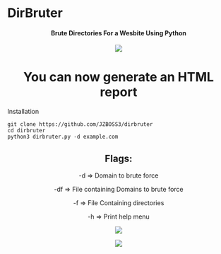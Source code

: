 # DirBruter

<h4 align="center">Brute Directories For a Wesbite Using Python</h4>

<p align="center"> <img src="https://github.com/user-attachments/assets/7d13a2e6-0add-48a9-aada-4d045112e24e"/> </p>

<h1 align="center"><b>You can now generate an HTML report</b></h1

<h2 align="center">Installation</h2>

```
git clone https://github.com/JZBOSS3/dirbruter
cd dirbruter
python3 dirbruter.py -d example.com
```

<h2 align="centeR">Flags:</h2>
<p align="center">-d => Domain to brute force</p>
<p align="center">-df => File containing Domains to brute force</p>
<p align="center">-f => File Containing directories</p>
<p align="center">-h => Print help menu</p>

<p align="center">
  <img src="https://github.com/user-attachments/assets/7f5046d8-9f62-4f8d-ac56-19f45715526d" />
</p>

<p align="center">
  <img src="https://github.com/user-attachments/assets/76c76726-d39c-4211-a4e6-554e09186281" />
</p>

